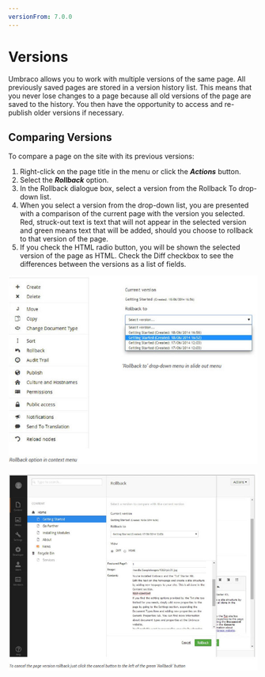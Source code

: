 ```yaml
---
versionFrom: 7.0.0
---
```


# Versions

Umbraco allows you to work with multiple versions of the same page. All previously saved pages are stored in a version history list. This means that you never lose changes to a page because all old versions of the page are saved to the history. You then have the opportunity to access and re-publish older versions if necessary.

## Comparing Versions

To compare a page on the site with its previous versions:

1. Right-click on the page title in the menu or click the ***Actions*** button.
2. Select the ***Rollback*** option.
3. In the Rollback dialogue box, select a version from the Rollback To drop-down list.
4. When you select a version from the drop-down list, you are presented with a comparison of the current page with the version you selected. Red, struck-out text is text that will not appear in the selected version and green means text that will be added, should you choose to rollback to that version of the page.
5. If you check the HTML radio button, you will be shown the selected version of the page as HTML. Check the Diff checkbox to see the differences between the versions as a list of fields. 

![rollback.jpg](images/rollback.jpg)
 
![cancelRollback.jpg](images/cancelRollback.jpg)
